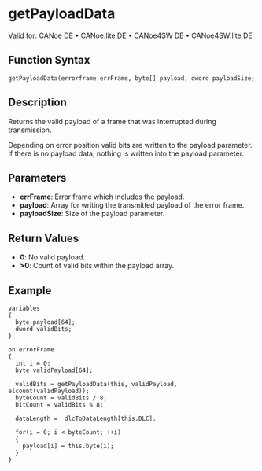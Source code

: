 # getPayloadData

[Valid for](../../../Shared/FeatureAvailability.md): CANoe DE • CANoe:lite DE • CANoe4SW DE • CANoe4SW:lite DE

## Function Syntax

```
getPayloadData(errorframe errFrame, byte[] payload, dword payloadSize;
```

## Description

Returns the valid payload of a frame that was interrupted during transmission.

Depending on error position valid bits are written to the payload parameter. If there is no payload data, nothing is written into the payload parameter.

## Parameters

- **errFrame**: Error frame which includes the payload.
- **payload**: Array for writing the transmitted payload of the error frame.
- **payloadSize**: Size of the payload parameter.

## Return Values

- **0**: No valid payload.
- **>0**: Count of valid bits within the payload array.

## Example

```plaintext
variables
{
  byte payload[64];
  dword validBits;
}

on errorFrame
{
  int i = 0;
  byte validPayload[64];

  validBits = getPayloadData(this, validPayload, elcount(validPayload));
  byteCount = validBits / 8;
  bitCount = validBits % 8;

  dataLength =  dlcToDataLength[this.DLC];

  for(i = 0; i < byteCount; ++i)
  {
    payload[i] = this.byte(i);
  }
}
```
